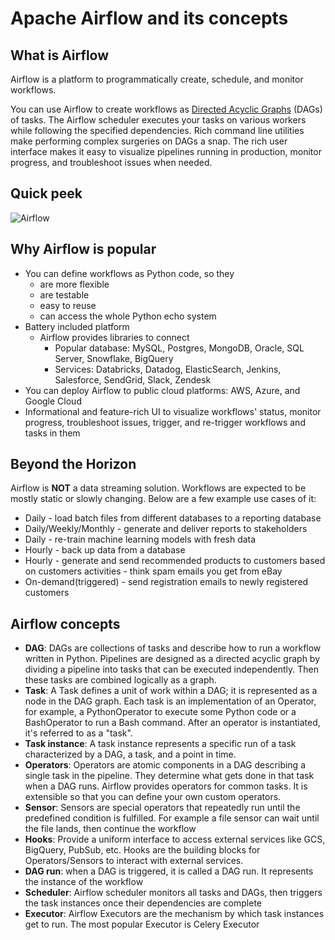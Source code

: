# Apache Airflow and its concepts

## What is Airflow

Airflow is a platform to programmatically create, schedule, and monitor workflows.

You can use Airflow to create workflows as [Directed Acyclic Graphs](https://en.wikipedia.org/wiki/Directed_acyclic_graph) (DAGs) of tasks. The Airflow scheduler executes your tasks on various workers while following the specified dependencies. Rich command line utilities make performing complex surgeries on DAGs a snap. The rich user interface makes it easy to visualize pipelines running in production, monitor progress, and troubleshoot issues when needed.

## Quick peek

![Airflow](https://airflow.apache.org/docs/apache-airflow/stable/_images/airflow.gif)

## Why Airflow is popular

- You can define workflows as Python code, so they 
  - are more flexible
  - are testable
  - easy to reuse
  - can access the whole Python echo system
- Battery included platform
  - Airflow provides libraries to connect
    - Popular database: MySQL, Postgres, MongoDB, Oracle, SQL Server, Snowflake, BigQuery
    - Services: Databricks, Datadog, ElasticSearch, Jenkins, Salesforce, SendGrid, Slack, Zendesk
- You can deploy Airflow to public cloud platforms: AWS, Azure, and Google Cloud
- Informational and feature-rich UI to visualize workflows' status, monitor progress, troubleshoot issues, trigger, and re-trigger workflows and tasks in them

## Beyond the Horizon

Airflow is **NOT** a data streaming solution. Workflows are expected to be mostly static or slowly changing. Below are a few example use cases of it:

- Daily - load batch files from different databases to a reporting database
- Daily/Weekly/Monthly - generate and deliver reports to stakeholders
- Daily -  re-train machine learning models with fresh data
- Hourly - back up data from a database
- Hourly - generate and send recommended products to customers based on customers activities - think spam emails you get from eBay
- On-demand(triggered) - send registration emails to newly registered customers

## Airflow concepts

- **DAG**: DAGs are collections of tasks and describe how to run a workflow written in Python. Pipelines are designed as a directed acyclic graph by dividing a pipeline into tasks that can be executed independently. Then these tasks are combined logically as a graph.
- **Task**: A Task defines a unit of work within a DAG; it is represented as a node in the DAG graph. Each task is an implementation of an Operator, for example, a PythonOperator to execute some Python code or a BashOperator to run a Bash command. After an operator is instantiated, it's referred to as a "task".
- **Task instance**: A task instance represents a specific run of a task characterized by a DAG, a task, and a point in time.
- **Operators**: Operators are atomic components in a DAG describing a single task in the pipeline. They determine what gets done in that task when a DAG runs. Airflow provides operators for common tasks. It is extensible so that you can define your own custom operators.
- **Sensor**: Sensors are special operators that repeatedly run until the predefined condition is fulfilled. For example a file sensor can wait until the file lands, then continue the workflow
- **Hooks**: Provide a uniform interface to access external services like GCS, BigQuery, PubSub, etc. Hooks are the building blocks for Operators/Sensors to interact with external services.
- **DAG run**: when a DAG is triggered, it is called a DAG run. It represents the instance of the workflow
- **Scheduler**: Airflow scheduler monitors all tasks and DAGs, then triggers the task instances once their dependencies are complete
- **Executor**: Airflow Executors are the mechanism by which task instances get to run. The most popular Executor is Celery Executor
